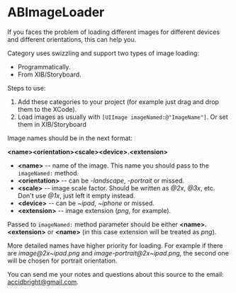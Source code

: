 ABImageLoader
=============
If you faces the problem of loading different images for different devices and different orientations, this can help you.

Category uses swizzling and support two types of image loading:

* Programmatically.
* From XIB/Storyboard.

Steps to use:

1. Add these categories to your project (for example just drag and drop them to the XCode).
2. Load images as usually with  `[UIImage imageNamed:@"ImageName"]`. Or set them in XIB/Storyboard



Image names should be in the next format:

**<<n>name><<n>orientation><<n>scale><<n>device>.<<n>extension>**

* **<<n>name>** -- name of the image. This name you should pass to the `imageNamed:` method.
* **<<n>orientation>** -- can be *-landscape*, *-portrait* or missed.
* **<<n>scale>** -- image scale factor. Should be written as *@2x*, *@3x*, etc. Don't use *@1x*, just left it empty instead.
* **<<n>device>** -- can be *~ipad*, *~iphone* or missed.
* **<<n>extension>** -- image extension (*png*, for example).

Passed to `imageNamed:` method parameter should be either **<<n>name>.<<n>extension>** or **<<n>name>** (in this case extension will be treated as *png*).

More detailed names have higher priority for loading. For example if there are *image@2x~ipad.png* and *image-portrait@2x~ipad.png*, the second one will be chosen for portrait orientation.

You can send me your notes and questions about this source to the email: [accidbright@gmail.com](mailto:accidbright@gmail.com).

